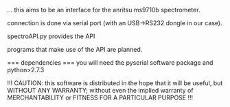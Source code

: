 ... this aims to be an interface for the anritsu ms9710b spectrometer.

connection is done via serial port (with an USB->RS232 dongle in our case).

spectroAPI.py provides the API

programs that make use of the API are planned.

=== dependencies ===
you will need the pyserial software package and python>2.7.3

!!! CAUTION: this software is distributed in the hope that it will be useful, but WITHOUT ANY WARRANTY; without even the implied warranty of MERCHANTABILITY or FITNESS FOR A PARTICULAR PURPOSE !!!